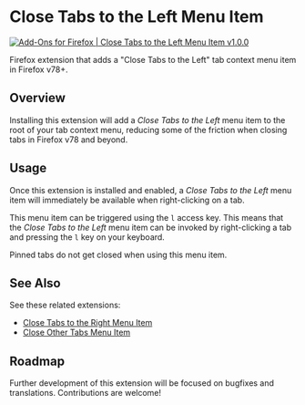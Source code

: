 # Close Tabs to the Left Menu Item

[![Add-Ons for Firefox | Close Tabs to the Left Menu Item v1.0.0](https://img.shields.io/badge/Firefox%20Add--Ons-v1.0.0-722291)](https://addons.mozilla.org/en-US/firefox/addon/close-tabs-to-the-left-item/)

Firefox extension that adds a "Close Tabs to the Left" tab context menu item in Firefox v78+.

## Overview
Installing this extension will add a _Close Tabs to the Left_ menu item to the root of your tab context menu, reducing some of the friction when closing tabs in Firefox v78 and beyond.

## Usage
Once this extension is installed and enabled, a _Close Tabs to the Left_ menu item will immediately be available when right-clicking on a tab.

This menu item can be triggered using the `l` access key. This means that the _Close Tabs to the Left_ menu item can be invoked by right-clicking a tab and pressing the `l` key on your keyboard.

Pinned tabs do not get closed when using this menu item.

## See Also
See these related extensions:

- [Close Tabs to the Right Menu Item](https://github.com/joe-damore/close-tabs-to-the-right-item)
- [Close Other Tabs Menu Item](https://github.com/joe-damore/close-other-tabs-item)

## Roadmap
Further development of this extension will be focused on bugfixes and translations. Contributions are welcome!
